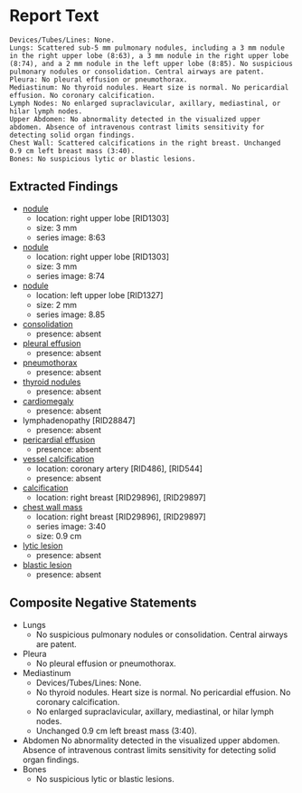 # Report Text

```text
Devices/Tubes/Lines: None.
Lungs: Scattered sub-5 mm pulmonary nodules, including a 3 mm nodule in the right upper lobe (8:63), a 3 mm nodule in the right upper lobe (8:74), and a 2 mm nodule in the left upper lobe (8:85). No suspicious pulmonary nodules or consolidation. Central airways are patent.
Pleura: No pleural effusion or pneumothorax.
Mediastinum: No thyroid nodules. Heart size is normal. No pericardial effusion. No coronary calcification.
Lymph Nodes: No enlarged supraclavicular, axillary, mediastinal, or hilar lymph nodes.
Upper Abdomen: No abnormality detected in the visualized upper abdomen. Absence of intravenous contrast limits sensitivity for detecting solid organ findings.
Chest Wall: Scattered calcifications in the right breast. Unchanged 0.9 cm left breast mass (3:40).
Bones: No suspicious lytic or blastic lesions.
```

## Extracted Findings

- [nodule](../../definitions/hood/pulmonary-nodule.md)
  - location: right upper lobe \[RID1303\]
  - size: 3 mm
  - series image: 8:63
- [nodule](../../definitions/hood/pulmonary-nodule.md)
  - location: right upper lobe \[RID1303\]
  - size: 3 mm
  - series image: 8:74
- [nodule](../../definitions/hood/pulmonary-nodule.md)
  - location: left upper lobe \[RID1327\]
  - size: 2 mm
  - series image: 8.85
- [consolidation](../../definitions/smartreporting/consolidation.txt)
  - presence: absent
- [pleural effusion](../../definitions/hood/pleural-effusion.md)
  - presence: absent
- [pneumothorax](../../definitions/hood/pneumothorax.md)
  - presence: absent
- [thyroid nodules](../../definitions/hood/thyroid-nodule.md)
  - presence: absent
- [cardiomegaly](../../definitions/upmedic/Cardiomegaly.cde.md)
  - presence: absent
- lymphadenopathy \[RID28847\]
  - presence: absent
- [pericardial effusion](../../definitions/hood/pericardial-effusion.md)
  - presence: absent
- [vessel calcification](../../definitions/nuance/coronary_artery_calcification.json)
  - location: coronary artery \[RID486\], \[RID544\]
  - presence: absent
- [calcification](../../definitions/hood/breast-calcification.md)
  - location: right breast \[RID29896\], \[RID29897\]
- [chest wall mass](../../definitions/nuance/chest_wall_mass.json)
  - location: right breast \[RID29896\], \[RID29897\]
  - series image: 3:40
  - size: 0.9 cm
- [lytic lesion](../../definitions/hood/lytic-lesion.md)
  - presence: absent
- [blastic lesion](../../definitions/hood/sclerotic-lesion.md)
  - presence: absent

## Composite Negative Statements

- Lungs
  - No suspicious pulmonary nodules or consolidation. Central airways are patent.
- Pleura
  - No pleural effusion or pneumothorax.
- Mediastinum
  - Devices/Tubes/Lines: None.
  - No thyroid nodules. Heart size is normal. No pericardial effusion. No coronary calcification.
  - No enlarged supraclavicular, axillary, mediastinal, or hilar lymph nodes.
  - Unchanged 0.9 cm left breast mass (3:40).
- Abdomen
No abnormality detected in the visualized upper abdomen. Absence of intravenous contrast limits sensitivity for detecting solid organ findings.
- Bones
  - No suspicious lytic or blastic lesions.
